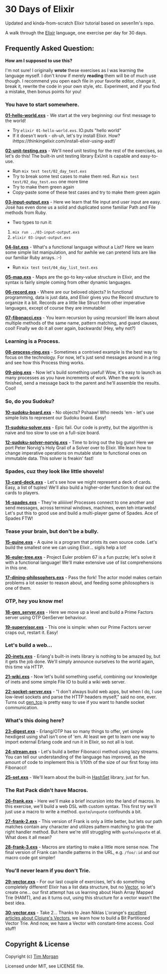 # 30 Days of Elixir

Updated and kinda-from-scratch Elixir tutorial based on seven1m's repo.

A walk through the [Elixir](http://elixir-lang.org/) language, one exercise per day for 30 days.

## Frequently Asked Question:

**How am I supposed to use this?**

I'm not sure! I originally **wrote** these exercises as I was learning the language myself. I don't know if merely
**reading** them will be of much use though. I recommend you open each file in your favorite editor, change it,
break it, rewrite the code in your own style, etc. Experiment, and if you find a mistake, then bonus points for you!

### You have to start somewhere.

**[01-hello-world.exs](01-hello-world.exs)** - We start at the very beginning: our first message to the world!
- Try `elixir 01-hello-world.exs`. IO.puts "hello world"
- If it doesn't work - oh-uh, let's try install Elixir. How? ihttps://thinkingelixir.com/install-elixir-using-asdf/

**[02-unit-testing.exs](02-unit-testing.exs)** - We'll need unit testing for the rest of the exercises, so let's do this! The built-in unit
testing library ExUnit is capable and easy-to-use.
- Run `mix test test/02_day_test.exs`
- Try to break some test cases to make them red. Run `mix test test/02_day_test.exs` one more time
- Try to make them green again
- Copy-paste some of these test cases and try to make them green again

**[03-input-output.exs](03-input-output.exs)** - Here we learn that file input and user input are easy. José has even done us a solid and
duplicated some familiar Path and File methods from Ruby.
- Two types to run it: 
1) `mix run ../03-input-output.exs`
2) `elixir 03-input-output.exs`


**[04-list.exs](04-list.exs)** - What's a functional language without a List? Here we learn some simple list manipulation, and for
awhile we can pretend lists are like our familiar Ruby arrays. :-)
- Run `mix test test/04_day_list_test.exs`

**[05-map.exs](05-map.exs)** - Maps are the go-to key-value structure in Elixir, and the syntax is fairly simple coming from other
dynamic languages.

**[06-record.exs](06-record.exs)** - Where are our beloved objects? In functional programming, data is just data, and Elixir gives you
the Record structure to organize it a bit. Records are a little like Struct from other imperative languages, except of
course they are immutable!

**[07-fibonacci.exs](07-fibonacci.exs)** - You learn recursion by using recursion! We learn about multiple methods of the same name,
pattern matching, and guard clauses, cool! Finally we do it all over again, backwards! (Hey, why not?)

### Learning is a Process.

**[08-process-ring.exs](08-process-ring.exs)** - Sometimes a contrived example is the best way to focus on the technology. For now, let's just
send messages around in a ring and see how this Process thing works.

**[09-ping.exs](09-ping.exs)** - Now let's build something useful! Wow, it's easy to launch as many processes as you have increments
of work. When the work is finished, send a message back to the parent and he'll assemble the results. Cool!

### So, do you Sudoku?

**[10-sudoku-board.exs](10-sudoku-board.exs)** - No objects? Pshaaw! Who needs 'em - let's use simple lists to represent our Sudoku board.
Easy!

**[11-sudoku-solver.exs](11-sudoku-solver.exs)** - Epic fail. Our code is pretty, but the algorithm is naive and too slow to use on a
full-size board.

**[12-sudoku-solver-norvig.exs](12-sudoku-solver-norvig.exs)** - Time to bring out the big guns! Here we port Peter Norvig's Holy Grail of a Solver
over to Elixir. We learn how to change imperative operations on mutable state to functional ones on immutable data.
This solver is freakin' fast!

### Spades, cuz they look like little shovels!

**[13-card-deck.exs](13-card-deck.exs)** - Let's see how we might represent a deck of cards. Easy, a list of tuples! We'll also build a
higher-order function to deal out the cards to players.

**[14-spades.exs](14-spades.exs)** - They're aliiiiive! Processes connect to one another and send messages, across terminal windows,
machines, even teh intarwebs! Let's put this to good use and build a multi-player game of Spades. Ace of Spades FTW!

### Tease your brain, but don't be a bully.

**[15-quine.exs](15-quine.exs)** - A quine is a program that prints its own source code. Let's build the smallest one we can using
Elixir... sigils help a lot!

**[16-euler-tree.exs](16-euler-tree.exs)** - Project Euler problem 67 is a fun puzzle; let's solve it with a functional language! We'll
make extensive use of list comprehensions in this one.

**[17-dining-philosophers.exs](17-dining-philosophers.exs)** - Pass the fork! The actor model makes certain problems a lot easier to reason about,
and feeding some philosophers is one of them.

### OTP, hey you know me!

**[18-gen_server.exs](18-gen_server.exs)** - Here we move up a level and build a Prime Factors server using OTP GenServer behaviour.

**[19-supervisor.exs](19-supervisor.exs)** - This one is simple: when our Prime Factors server craps out, restart it. Easy!

### Let's build a web...

**[20-inets.exs](20-inets.exs)** - Erlang's built-in inets library is nothing to be amazed by, but it gets the job done. We'll simply
announce ourselves to the world again, this time via HTTP.

**[21-wiki.exs](21-wiki.exs)** - Now let's build something useful, combining our knowledge of inets and some simple File IO to build
a wiki web server.

**[22-socket-server.exs](22-socket-server.exs)** - "I don't always build web apps, but when I do, I use low-level sockets and parse the HTTP
headers myself," said no one, ever. Turns out [gen_tcp](http://erlang.org/doc/man/gen_tcp.html) is pretty easy to use
if you want to handle socket communication.

### What's this doing here?

**[23-digest.exs](23-digest.exs)** - Erlang/OTP has so many things to offer, yet simple hexdigest using sha1 isn't one of 'em. At least
we get to learn one way to import external Erlang code and run it in Elixir, so not all is lost.

**[24-stream.exs](24-stream.exs)** - Let's build a better Fibonacci method using lazy streams. You can tell our understanding of the
language has improved, as the amount of code to implement this is 1/10th of the size of our first foray into Fibonacci!

**[25-set.exs](25-set.exs)** - We'll learn about the built-in [HashSet](http://elixir-lang.org/docs/stable/elixir/HashSet.html)
library, just for fun.

### The Rat Pack didn't have Macros.

**[26-frank.exs](26-frank.exs)** - Here we'll make a brief incursion into the land of macros. In this exercise, we'll build a web DSL
with custom syntax. This first try we'll just use a macro to write a method. `quote`/`unquote` confounds a bit.

**[27-frank-2.exs](27-frank-2.exs)** - This version of Frank is only a little better, but lets our path matches contain any character and
utilizes pattern matching to grab the right handler method. But here we're still struggling with `quote`/`unquote` et
al. What does it all mean?

**[28-frank-3.exs](28-frank-3.exs)** - Macros are starting to make a little more sense now. The final version of Frank can handle
patterns in the URL, e.g. `/foo/:id` and our macro code got simpler!

### You'll never learn if you don't Trie.

**[29-vector.exs](29-vector.exs)** - For our last couple of exercises, let's do something completely different! Elixir has a list data
structure, but no [Vector](https://clojure.org/reference/data_structures#Vectors), so let's
create one... our first attempt has us learning about Hash Array Mapped Trie (HAMT), and as it turns out, using this
structure for a vector wasn't the best idea.

**[30-vector.exs](30-vector.exs)** - Take 2... Thanks to Jean Niklas L'orange's
[excellent articles about Clojure's Vectors](http://hypirion.com/musings/understanding-persistent-vector-pt-1), we
learn how to build a Bit Partitioned Vector Trie. And now, we have a Vector with constant-time access. Cool stuff!

## Copyright & License

Copyright (c) [Tim Morgan](http://timmorgan.org)

Licensed under MIT, see LICENSE file.
